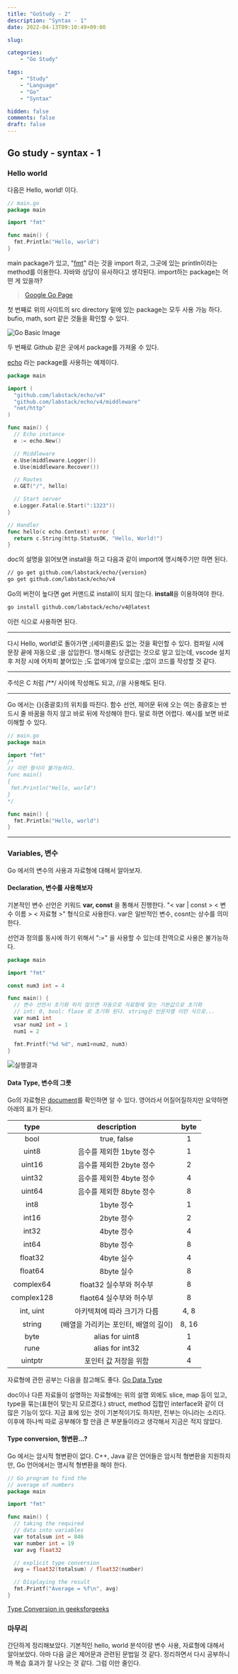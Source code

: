 ```yaml
---
title: "GoStudy - 2"
description: "Syntax - 1"
date: 2022-04-13T09:10:49+09:00

slug: 

categories:
    - "Go Study"

tags:
    - "Study"
    - "Language"
    - "Go"
    - "Syntax"

hidden: false
comments: false
draft: false
---
```


## Go study - syntax - 1

### Hello world

다음은 Hello, world! 이다.

```go
// main.go
package main

import "fmt"

func main() {
  fmt.Println("Hello, world")
}
```

main package가 있고, "[fmt](https://pkg.go.dev/fmt)" 라는 것을 import 하고, 그곳에 있는 println이라는 method를 이용한다. 자바와 상당이 유사하다고 생각된다. import하는 package는 어떤 게 있을까?

> [Google Go Page](https://cs.opensource.google/go/go/+/master:)

첫 번째로 위의 사이트의 src directory 밑에 있는 package는 모두 사용 가능 하다. bufio, math, sort 같은 것들을 확인할 수 있다.

![Go Basic Image](GoBasicPkg.png)

두 번째로 Github 같은 곳에서 package를 가져올 수 있다.

[echo](https://pkg.go.dev/github.com/labstack/echo/v4) 라는 package를 사용하는 예제이다.

```go
package main

import (
  "github.com/labstack/echo/v4"
  "github.com/labstack/echo/v4/middleware"
  "net/http"
)

func main() {
  // Echo instance
  e := echo.New()

  // Middleware
  e.Use(middleware.Logger())
  e.Use(middleware.Recover())

  // Routes
  e.GET("/", hello)

  // Start server
  e.Logger.Fatal(e.Start(":1323"))
}

// Handler
func hello(c echo.Context) error {
  return c.String(http.StatusOK, "Hello, World!")
}
```

doc의 설명을 읽어보면 install을 하고 다음과 같이 import에 명시해주기만 하면 된다.

```sh
// go get github.com/labstack/echo/{version}
go get github.com/labstack/echo/v4
```

Go의 버전이 높다면 get 커맨드로 install이 되지 않는다. **install**을 이용하여야 한다.

```sh
go install github.com/labstack/echo/v4@latest
```

이런 식으로 사용하면 된다.

---

다시 Hello, world!로 돌아가면 ;(세미콜론)도 없는 것을 확인할 수 있다. 컴파일 시에 문장 끝에 자동으로 ;을 삽입한다. 명시해도 상관없는 것으로 알고 있는데, vscode 설치 후 저장 시에 어차피 붙어있는 ;도 없애기에 앞으로는 ;없이 코드를 작성할 것 같다.

---

주석은 C 처럼 /**/ 사이에 작성해도 되고, //을 사용해도 된다.

---

Go 에서는 {}(중괄호)의 위치를 따진다. 함수 선언, 제어문 뒤에 오는 여는 중괄호는 반드시 줄 바꿈을 하지 않고 바로 뒤에 작성해야 한다. 말로 하면 어렵다. 예시를 보면 바로 이해할 수 있다.

```go
// main.go
package main

import "fmt"
/*
// 이런 형식이 불가능하다.
func main() 
{
 fmt.Println("Hello, world")
}
*/

func main() {
  fmt.Println("Hello, world")
}
```

---

### Variables, 변수

Go 에서의 변수의 사용과 자료형에 대해서 알아보자.

#### Declaration, 변수를 사용해보자

기본적인 변수 선언은 키워드 **var, const** 을 통해서 진행한다. "< var | const > < 변수 이름 > < 자료형 >" 형식으로 사용한다. var은 일반적인 변수, cosnt는 상수를 의미한다.

선언과 정의를 동시에 하기 위해서 ":=" 을 사용할 수 있는데 전역으로 사용은 불가능하다.

```go
package main

import "fmt"

const num3 int = 4

func main() {
  // 변수 선언시 초기화 하지 않으면 자동으로 자료형에 맞는 기본값으로 초기화
  // int: 0, bool: flase 로 초기화 된다. string은 빈문자열 이런 식으로...
  var num1 int
  vsar num2 int = 1
  num1 = 2

  fmt.Printf("%d %d", num1+num2, num3)
}
```

![실행결과](ret_1.png)

#### Data Type, 변수의 그릇

Go의 자료형은 [document](https://go.dev/ref/spec#Types)를 확인하면 알 수 있다. 영어라서 어질어질하지만 요약하면 아래의 표가 된다.

|    type    |              description              | byte  |
| :--------: | :-----------------------------------: | :---: |
|    bool    |              true, false              |   1   |
|   uint8    |       음수를 제외한 1byte 정수        |   1   |
|   uint16   |       음수를 제외한 2byte 정수        |   2   |
|   uint32   |       음수를 제외한 4byte 정수        |   4   |
|   uint64   |       음수를 제외한 8byte 정수        |   8   |
|    int8    |              1byte 정수               |   1   |
|   int16    |              2byte 정수               |   2   |
|   int32    |              4byte 정수               |   4   |
|   int64    |              8byte 정수               |   8   |
|  float32   |              4byte 실수               |   4   |
|  float64   |              8byte 실수               |   8   |
| complex64  |        float32 실수부와 허수부        |   8   |
| complex128 |        flaot64 실수부와 허수부        |   8   |
| int, uint  |      아키텍쳐에 따라 크기가 다름      | 4, 8  |
|   string   | (배열을 가리키는 포인터, 배열의 길이) | 8, 16 |
|    byte    |            alias for uint8            |   1   |
|    rune    |            alias for int32            |   4   |
|  uintptr   |         포인터 값 저장을 위함         |   4   |

자료형에 관한 공부는 다음을 참고해도 좋다. [Go Data Type](https://research.swtch.com/godata)

doc이나 다른 자료들이 설명하는 자료형에는 위의 설명 외에도 slice, map 등이 있고, type을 묶는(표현이 맞는지 모르겠다.) struct, method 집합인 interface와 같이 더 많은 기능이 있다. 지금 표에 있는 것이 기본적이기도 하지만, 전부는 아니라는 소리다. 이후에 하나씩 따로 공부해야 할 만큼 큰 부분들이라고 생각해서 지금은 적지 않았다.

#### Type conversion, 형변환...?

Go 에서는 암시적 형변환이 없다. C++, Java 같은 언어들은 암시적 형변환을 지원하지만, Go 언어에서는 명시적 형변환을 해야 한다.

```go
// Go program to find the
// average of numbers
package main

import "fmt"

func main() {
  // taking the required
  // data into variables
  var totalsum int = 846
  var number int = 19
  var avg float32

  // explicit type conversion
  avg = float32(totalsum) / float32(number)

  // Displaying the result
  fmt.Printf("Average = %f\n", avg)
}
```

[Type Conversion in geeksforgeeks](https://www.geeksforgeeks.org/type-casting-or-type-conversion-in-golang/)

### 마무리

간단하게 정리해보았다. 기본적인 hello, world 분석이랑 변수 사용, 자료형에 대해서 알아보았다.
아마 다음 글은 제어문과 관련된 문법일 것 같다. 정리하면서 다시 공부하니까 복습 효과가 잘 나오는 것 같다. 그럼 이만 줄인다.
